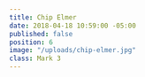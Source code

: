 ```yaml
---
title: Chip Elmer
date: 2018-04-18 10:59:00 -05:00
published: false
position: 6
image: "/uploads/chip-elmer.jpg"
class: Mark 3
---
```


